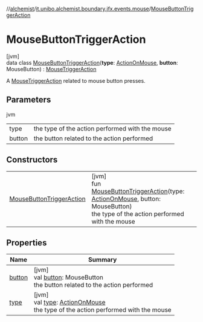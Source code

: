 //[alchemist](../../../index.md)/[it.unibo.alchemist.boundary.jfx.events.mouse](../index.md)/[MouseButtonTriggerAction](index.md)

# MouseButtonTriggerAction

[jvm]\
data class [MouseButtonTriggerAction](index.md)(**type**: [ActionOnMouse](../-action-on-mouse/index.md), **button**: MouseButton) : [MouseTriggerAction](../-mouse-trigger-action/index.md)

A [MouseTriggerAction](../-mouse-trigger-action/index.md) related to mouse button presses.

## Parameters

jvm

| | |
|---|---|
| type | the type of the action performed with the mouse |
| button | the button related to the action performed |

## Constructors

| | |
|---|---|
| [MouseButtonTriggerAction](-mouse-button-trigger-action.md) | [jvm]<br>fun [MouseButtonTriggerAction](-mouse-button-trigger-action.md)(type: [ActionOnMouse](../-action-on-mouse/index.md), button: MouseButton)<br>the type of the action performed with the mouse |

## Properties

| Name | Summary |
|---|---|
| [button](button.md) | [jvm]<br>val [button](button.md): MouseButton<br>the button related to the action performed |
| [type](type.md) | [jvm]<br>val [type](type.md): [ActionOnMouse](../-action-on-mouse/index.md)<br>the type of the action performed with the mouse |
